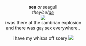 <p align="center">
 <b>sea</b> <i>or</i> seagull<br>
 <i>they/he/<a href="http://my.pronoun.is/ae/" target="_blank" rel="noopener noreferrer">ae</a></i><br>
 <img src="https://cdn.discordapp.com/attachments/640704471042883654/996441576085663744/IMG_4835.gif"><br>
 i was there at the cambrian explosion<br> and there was gay sex everywhere..<br>
</p>
<p align="center">
  i have my whisps off soery <img src="https://cdn.discordapp.com/attachments/640704471042883654/996880525795016755/peck.gif">
</p>
